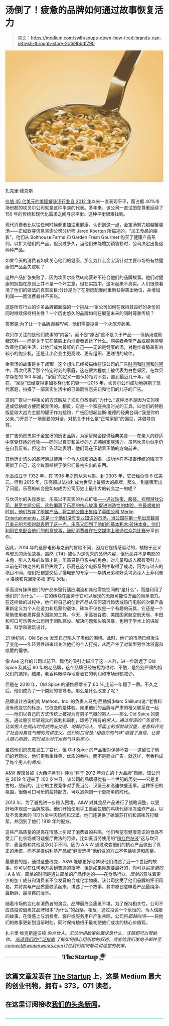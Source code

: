 # 汤倒了！疲惫的品牌如何通过故事恢复活力

> 原文：<https://medium.com/swlh/soups-down-how-tired-brands-can-refresh-through-story-2c1e9bbdf790>

![](img/48c0c02d77ed806a8c65a5885a6aaeb4.png)

扎克里·维克斯

[价值 45 亿美元的美国罐装汤行业自 2012 年](https://money.cnn.com/2018/02/16/news/companies/campbell-soup/index.html)以来一直表现平平，而占据 40%市场份额的坎贝尔公司就是这种平淡的代表。多年来，该公司一直试图在尊重延续了 150 年的传统和现代化需求之间寻求平衡。这种平衡很难找到。

现代消费者比以往任何时候都更加注重健康。认识到这一点，金宝汤努力超越罐装汤——正如欧睿信息咨询公司分析师 Jared Koerten 所描述的，“加工食品的缩影”。他们从 Bolthouse Farms 和 Garden Fresh Gourmet 购买了健康产品系列，以扩大他们的产品，但没过多久，当他们未能增加销售额时，公司决定出售这两种产品。

如果今天的消费者如此关心他们的健康，那么为什么金宝汤针对主要市场的有益健康的产品会失败呢？

这种产品扩张失败了，因为坎贝尔突然转向营养不符合他们的品牌故事。他们对健康的拥抱在原则上并不是一个坏主意，但在实践中，这听起来不真实。人们很快看清了他们的做法的真实面目:分诊是为了在厨房配餐间重新获得突出地位，并增加利润——而消费者并不买账。

这是所有行业的许多品牌都面临的一个挑战:一家公司如何在保持其良好的身份的同时继续保持相关性？一个历史悠久的品牌如何在展望未来的同时尊重传统？

答案是:为了让一个品牌*超越时间*，他们需要投资一个*永恒的故事*。

坎贝尔关注的是他们故事的“内容”，而不是“原因”这不是关于产品——低钠汤或低糖饮料——而是关于它在情感上向消费者表达了什么。购买者希望产品或服务能够改善他们的生活，让他们成为最好的自己——无论是健康的汤，对跑步者膝盖影响较小的跑步机，还是让小企业主更高效、更有组织、更赚钱的软件。

金宝汤的故事是关于*团聚*。这个想法已经被描绘在该公司的广告[时间](http://www.retroarama.com/2011/11/fall-leaves-campbell-soup-ad-1949.html)和[时间](https://www.youtube.com/watch?v=I4vF-Xy-KFs)和[时间](https://www.youtube.com/watch?v=98TPINdTgek)中，再次代表了那个特定时刻的家庭，这在很大程度上被代表为白色郊区。在坎贝尔存在的 150 年里，“家庭”的定义一直保持相对不变，直到最近几十年。现在，“家庭”已经变得更加多样化和包容——2015 年，坎贝尔公司成功地拥抱了现代家庭，拍摄了一部真实生活中的已婚同性恋夫妇和他们的儿子的广告。

这则广告以一种相关的方式触及了坎贝尔故事的“为什么”:这种汤不是因为它的味道或低钠或方便而被宣传的。相反，它是一个家庭共度时光的工具。以他们的特别版星球大战为主题的罐子作为挂钩，广告回想起达斯·维德的经典台词(“我是你的父亲。”)开启了一场重要的对话，对抗关于什么是“正常家庭”的偏见，并倡导包容。

该广告仍然忠实于金宝汤的历史品牌，为家庭聚会提供经典美食——在亲人的舒适中享受舒适的食物——同时以真实和进步的方式拥抱家庭活力。虽然坎贝尔似乎仍在自我反省，但这次广告活动表明，他们现在正朝着正确的方向前进。

其他历史悠久的品牌通过使用一个令人信服的故事，成功地在不损害传统的情况下更新了自己，这个故事植根于使它们最初突出的东西。

乐高成立于 1932 年，在 1998 年之前从未亏损。到 2003 年，它已经负债 8 亿美元。但到 2015 年，乐高超过法拉利成为世界上最强大的品牌。那么，到底哪里出了问题，乐高的转变是如何成为公司历史上最伟大的转变之一的呢？

与坎贝尔的失误类似，乐高以不真实的方式扩张[——通过珠宝、服装、视频游戏公司，甚至主题公园。这些偏离了乐高的核心故事:促进创造性的体验。在最艰难的时刻，他们放弃了附属产品，将主题公园出售给了英国公司 Merlin Entertainments，这是一个他们没有专业知识的市场，当公园在第一年出现数百万美元的亏损时就表明了这一点。乐高又回到了他们的基本积木:砖块本身。他们利用它来配合他们的创意故事，鼓励消费者在社交媒体上和通过](https://www.businessinsider.com/legos-turnaround-strategy-2015-5?r=UK&IR=T)[众包比赛](https://digit.hbs.org/submission/lego-ideas-crowdsourcing-the-next-big-hit/)分享创作。

因此，2014 年的这部电影与之前的冒险不同，因为它是情感驱动的，植根于正义与邪恶的永恒故事。虽然《T4》被认为是优秀的品牌内容，但乐高并不是电影的主角，引人入胜的故事才是，乐高只是电影中的角色，对儿童和成人都有吸引力。以前在砖块之外的冒险失败了，乐高在这个电影系列中取得了成功，因为与过去的项目不同，他们把创意交给了懂电影的专家——华纳兄弟和好莱坞资深人士菲利普·a·洛德和克里斯多福·罗柏·米勒。

乐高没有操纵他们的产品来强行适应潮流和其他零售空间的“是什么”，而是利用了他们的“为什么”——它的砖块在服务于它可以展现的无限可能性方面的简单潜力。在这样做的过程中，他们将自己的创新产品从任何流行趋势或热门电影的次要产品重新定义为个人创造力和启蒙的载体。砖块不仅仅是一个有趣的玩具，它还是一个帮助使用者发挥最大潜能的工具。今天，乐高被谷歌、美国国家航空航天局、丰田和可口可乐等大公司用于团队建设、解决问题和头脑风暴，也用于学术上的讲故事、科学和建筑设计。

21 世纪初，Old Spice 发现自己陷入了类似的困境。此时，他们的市场已经发生了变化——年轻男性越来越关注他们的个人打扮，从而产生了对新型男性沐浴露和喷雾的需求。

像 Axe 这样的公司以前卫、现代的吸引力瞄准了这一人群，进一步疏远了 Old Spice 及其近 80 年的老品牌，这个品牌已经被视为过时、不酷，是特别严肃的祖父们的选择。结果，老香料眼睁睁地看着它的利润和市场份额减少。

但是在 2010 年，Old Spice 的销售额增长了 60 %,比前一年翻了一番。不久之后，他们成为了一个类别的领导者。那么是什么改变了呢？

品牌设计咨询机构 Method，Inc .的负责人马克·西勒姆(Marc Shillum)说:“老香料没有改变它的标志，它改变的是体验。如果他们的品牌与严肃的祖父联系在一起——他们以自己的方式传统上被视为有男子气概的男人——那么 Old Spice 的更名，通过吸引年轻观众的讽刺和讽刺，颂扬了所有的*男人。通过荒谬的广告宣传，比如男人在爬山时完成商业交易、喝醉的马人、字面上的保龄球汉堡，老香料评论了社会对男性气概的荒谬定义。他们的口号是:“相信你的气味”增强了自信，让男人随心所欲，同时减少对汗水和气味的担心。*

虽然他们的态度发生了变化，但 Old Spice 的产品相对保持不变——这留住了他们的老观众，他们更看重经典、优质的香味，而不是商业广告。就这样，老香料成了每个男人的*香水。*

A&W 餐馆曾被《大西洋月刊》评为“将于 2012 年消亡的十大品牌”然而，该公司在 2019 年迎来了 100 岁生日。该公司的品牌感觉有一个世纪的历史——它是复古的，战前的，比它的主要竞争对手麦当劳、汉堡王和温迪快餐还早。这种怀旧的氛围，很像可口可乐的独特配方，可以追溯到一个更简单的时代。

2013 年，为了避免进一步陷入困境，A&W 对其食品产品进行了战略调整，以更好地体现这一品牌故事。他们开始使用手工裹面包屑的鸡块代替冷冻油炸产品，以及不含激素的 100%全牛肉热狗和汉堡。他们还更换了碳酸苏打机和调味苏打糖浆，并回到了他们 1919 年的配方。

这些产品质量的提高在情感上引起了消费者的共鸣，他们希望有健康意识的食品不受工厂化农场或可疑餐厅做法的污染，比如麦当劳使用的“[粉红色粘液](https://www.huffingtonpost.com/entry/abc-pink-slime-court_us_58d27adae4b02d33b7473d17)”这与坎贝尔、麦当劳和其他竞争对手不同，因为 A & W 通过改变他们的核心产品做出了真正的承诺，而不是提供利基产品或“健康选择”他们做的方式不包括味道和质量。

最重要的是，通过这些改变，A&W 能够更好地体现他们讲述了近一个世纪的故事。你可以在任何地方买到普通的根啤，但是如果你想要最好的，你可以买*原装的* : A & W。简单的时间是通过简单的产品传达的——在食品行业，*简单的*意味着更少的加工成分和消费者不会发音的合成化学物质。该公司接受了他们品牌的怀旧风格，并将其与产品质量联系起来，讲述了一个故事，其中原创意味着产品最纯净、最新鲜、最清爽的版本。

随着市场的变化和消费者的演变，品牌最终会疲惫不堪。为了保持相关性，公司不应该投资偏离其品牌根本“为什么”的战略。相反，通过投资一个永恒的、令人信服的故事，在情感上与消费者、客户或服务用户产生共鸣，公司将*超越时间*——将他们的故事更新到当前时刻，同时保持植根于最初使他们成功的核心价值观。

扎卡里·维克斯是沃顿 *的合伙人。无论你讲故事的需求是什么，沃顿都可以帮助你。* [*阅读我们的广泛指南*](http://brandstory.wodenworks.com/) *了解如何精心组织您的叙述，或者给我们发电子邮件至*[*connect@wodenworks.com*](mailto:connect@wodenworks.com)*讨论我们如何帮助讲述您的故事。*

[![](img/308a8d84fb9b2fab43d66c117fcc4bb4.png)](https://medium.com/swlh)

## 这篇文章发表在 [The Startup](https://medium.com/swlh) 上，这是 Medium 最大的创业刊物，拥有+ 373，071 读者。

## 在这里订阅接收[我们的头条新闻](http://growthsupply.com/the-startup-newsletter/)。

[![](img/b0164736ea17a63403e660de5dedf91a.png)](https://medium.com/swlh)